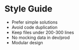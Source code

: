 # Style Guide

- Prefer simple solutions
- Avoid code duplication
- Keep files under 200-300 lines
- No mocking data in dev/prod
- Modular design